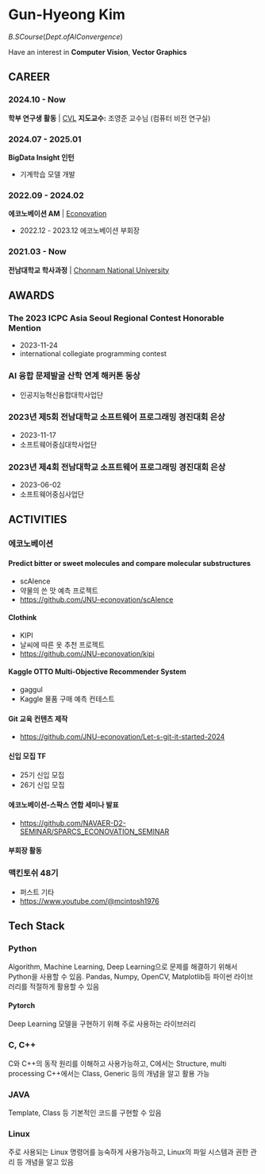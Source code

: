 <!--
넣어야 할 내용

커리어
연구분야
논문 (추후 생긴다면)
활동 내역
수상 이력
Tech stack

-->


# Gun-Hyeong Kim
$B.S Course (Dept. of AI Convergence)$

Have an interest in **Computer Vision**, **Vector Graphics**

## CAREER
### 2024.10 - Now
**학부 연구생 활동** | [CVL](https://sites.google.com/view/cvl-jnu/home)
**지도교수:** 조영준 교수님 (컴퓨터 비전 연구실)

### 2024.07 - 2025.01
**BigData Insight 인턴** 
- 기계학습 모델 개발

### 2022.09 - 2024.02
**에코노베이션 AM** | [Econovation](https://econovation.kr/)
- 2022.12 - 2023.12 에코노베이션 부회장

### 2021.03 - Now
**전남대학교 학사과정** | [Chonnam National University](https://www.jnu.ac.kr)

## AWARDS
### The 2023 ICPC Asia Seoul Regional Contest Honorable Mention
- 2023-11-24
- international collegiate programming contest
### AI 융합 문제발굴 산학 연계 해커톤 동상
- 인공지능혁신융합대학사업단
### 2023년 제5회 전남대학교 소프트웨어 프로그래밍 경진대회 은상
- 2023-11-17
- 소프트웨어중심대학사업단
### 2023년 제4회 전남대학교 소프트웨어 프로그래밍 경진대회 은상
- 2023-06-02
- 소프트웨어중심사업단

## ACTIVITIES
### 에코노베이션
#### Predict bitter or sweet molecules and compare molecular substructures
- scAIence
- 약물의 쓴 맛 예측 프로젝트
- https://github.com/JNU-econovation/scAIence
#### Clothink
- KIPI
- 날씨에 따른 옷 추천 프로젝트
- https://github.com/JNU-econovation/kipi
#### Kaggle OTTO Multi-Objective Recommender System
- gaggul
- Kaggle 물품 구매 예측 컨테스트
#### Git 교육 컨텐츠 제작
- https://github.com/JNU-econovation/Let-s-git-it-started-2024
#### 신입 모집 TF
- 25기 신입 모집
- 26기 신입 모집
#### 에코노베이션-스팍스 연합 세미나 발표
- https://github.com/NAVAER-D2-SEMINAR/SPARCS_ECONOVATION_SEMINAR
#### 부회장 활동

### 맥킨토쉬 48기
- 퍼스트 기타
- https://www.youtube.com/@mcintosh1976

## Tech Stack
### Python
Algorithm, Machine Learning, Deep Learning으로 문제를 해결하기 위해서 Python을 사용할 수 있음. Pandas, Numpy, OpenCV, Matplotlib등 파이썬 라이브러리를 적절하게 활용할 수 있음
#### Pytorch
Deep Learning 모델을 구현하기 위해 주로 사용하는 라이브러리

### C, C++
C와 C++의 동작 원리를 이해하고 사용가능하고, C에서는 Structure, multi processing C++에서는 Class, Generic 등의 개념을 알고 활용 가능

### JAVA
Template, Class 등 기본적인 코드를 구현할 수 있음

### Linux
주로 사용되는 Linux 명령어를 능숙하게 사용가능하고, Linux의 파일 시스템과 권한 관리 등 개념을 알고 있음
